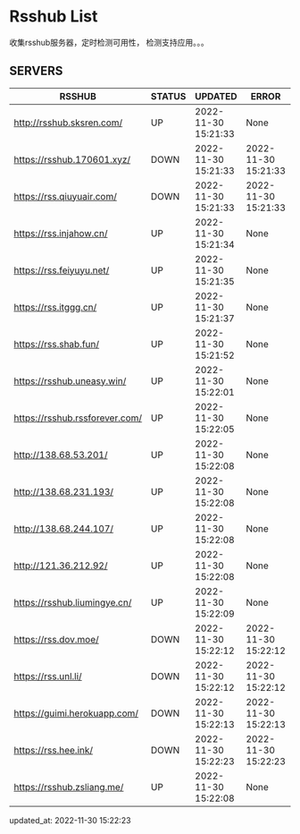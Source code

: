 # Rsshub List

收集rsshub服务器，定时检测可用性， 检测支持应用。。。


## SERVERS

|  RSSHUB   | STATUS  | UPDATED  | ERROR  | TWITTER |  
|  ----  | ----  | ----  | ----  | ---- |  
| http://rsshub.sksren.com/ | UP | 2022-11-30 15:21:33 | None |OK|  
| https://rsshub.170601.xyz/ | DOWN | 2022-11-30 15:21:33 | 2022-11-30 15:21:33 |  
| https://rss.qiuyuair.com/ | DOWN | 2022-11-30 15:21:33 | 2022-11-30 15:21:33 |  
| https://rss.injahow.cn/ | UP | 2022-11-30 15:21:34 | None ||  
| https://rss.feiyuyu.net/ | UP | 2022-11-30 15:21:35 | None |OK|  
| https://rss.itggg.cn/ | UP | 2022-11-30 15:21:37 | None ||  
| https://rss.shab.fun/ | UP | 2022-11-30 15:21:52 | None |OK|  
| https://rsshub.uneasy.win/ | UP | 2022-11-30 15:22:01 | None |OK|  
| https://rsshub.rssforever.com/ | UP | 2022-11-30 15:22:05 | None |OK|  
| http://138.68.53.201/ | UP | 2022-11-30 15:22:08 | None ||  
| http://138.68.231.193/ | UP | 2022-11-30 15:22:08 | None ||  
| http://138.68.244.107/ | UP | 2022-11-30 15:22:08 | None ||  
| http://121.36.212.92/ | UP | 2022-11-30 15:22:08 | None ||  
| https://rsshub.liumingye.cn/ | UP | 2022-11-30 15:22:09 | None |OK|  
| https://rss.dov.moe/ | DOWN | 2022-11-30 15:22:12 | 2022-11-30 15:22:12 |  
| https://rss.unl.li/ | DOWN | 2022-11-30 15:22:12 | 2022-11-30 15:22:12 |  
| https://guimi.herokuapp.com/ | DOWN | 2022-11-30 15:22:13 | 2022-11-30 15:22:13 |  
| https://rss.hee.ink/ | DOWN | 2022-11-30 15:22:23 | 2022-11-30 15:22:23 |  
| https://rsshub.zsliang.me/ | UP | 2022-11-30 15:22:08 | None |OK|  
  

updated_at: 2022-11-30 15:22:23  
